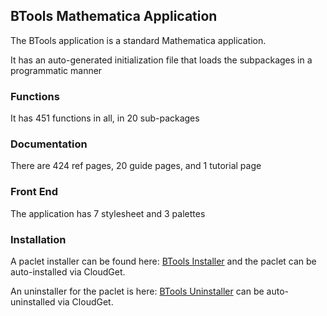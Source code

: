 ## BTools Mathematica Application

The BTools application is a standard Mathematica application.

It has an auto-generated initialization file that loads the subpackages in a programmatic manner

### Functions

It has 451 functions in all, in 20 sub-packages

### Documentation

There are 424 ref pages, 20 guide pages, and 1 tutorial page

### Front End

The application has 7 stylesheet and 3 palettes

### Installation

A paclet installer can be found here: [BTools Installer](http://www.wolframcloud.com/objects/user-e4d1d43a-267f-4924-934a-2ba2321519a9/paclets/BTools/Installer.m) and the paclet can be auto-installed via CloudGet.

An uninstaller for the paclet is here: [BTools Uninstaller](http://www.wolframcloud.com/objects/user-e4d1d43a-267f-4924-934a-2ba2321519a9/paclets/BTools/Uninstaller.m) can be auto-uninstalled via CloudGet.